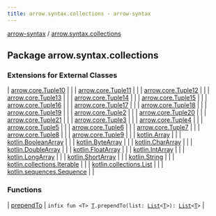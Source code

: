 ```yaml
---
title: arrow.syntax.collections - arrow-syntax
---
```


[arrow-syntax](../index.html) / [arrow.syntax.collections](./index.html)

## Package arrow.syntax.collections

### Extensions for External Classes

| [arrow.core.Tuple10](arrow.core.-tuple10/index.html) |  |
| [arrow.core.Tuple11](arrow.core.-tuple11/index.html) |  |
| [arrow.core.Tuple12](arrow.core.-tuple12/index.html) |  |
| [arrow.core.Tuple13](arrow.core.-tuple13/index.html) |  |
| [arrow.core.Tuple14](arrow.core.-tuple14/index.html) |  |
| [arrow.core.Tuple15](arrow.core.-tuple15/index.html) |  |
| [arrow.core.Tuple16](arrow.core.-tuple16/index.html) |  |
| [arrow.core.Tuple17](arrow.core.-tuple17/index.html) |  |
| [arrow.core.Tuple18](arrow.core.-tuple18/index.html) |  |
| [arrow.core.Tuple19](arrow.core.-tuple19/index.html) |  |
| [arrow.core.Tuple2](arrow.core.-tuple2/index.html) |  |
| [arrow.core.Tuple20](arrow.core.-tuple20/index.html) |  |
| [arrow.core.Tuple21](arrow.core.-tuple21/index.html) |  |
| [arrow.core.Tuple3](arrow.core.-tuple3/index.html) |  |
| [arrow.core.Tuple4](arrow.core.-tuple4/index.html) |  |
| [arrow.core.Tuple5](arrow.core.-tuple5/index.html) |  |
| [arrow.core.Tuple6](arrow.core.-tuple6/index.html) |  |
| [arrow.core.Tuple7](arrow.core.-tuple7/index.html) |  |
| [arrow.core.Tuple8](arrow.core.-tuple8/index.html) |  |
| [arrow.core.Tuple9](arrow.core.-tuple9/index.html) |  |
| [kotlin.Array](kotlin.-array/index.html) |  |
| [kotlin.BooleanArray](kotlin.-boolean-array/index.html) |  |
| [kotlin.ByteArray](kotlin.-byte-array/index.html) |  |
| [kotlin.CharArray](kotlin.-char-array/index.html) |  |
| [kotlin.DoubleArray](kotlin.-double-array/index.html) |  |
| [kotlin.FloatArray](kotlin.-float-array/index.html) |  |
| [kotlin.IntArray](kotlin.-int-array/index.html) |  |
| [kotlin.LongArray](kotlin.-long-array/index.html) |  |
| [kotlin.ShortArray](kotlin.-short-array/index.html) |  |
| [kotlin.String](kotlin.-string/index.html) |  |
| [kotlin.collections.Iterable](kotlin.collections.-iterable/index.html) |  |
| [kotlin.collections.List](kotlin.collections.-list/index.html) |  |
| [kotlin.sequences.Sequence](kotlin.sequences.-sequence/index.html) |  |

### Functions

| [prependTo](prepend-to.html) | `infix fun <T> `[`T`](prepend-to.html#T)`.prependTo(list: `[`List`](https://kotlinlang.org/api/latest/jvm/stdlib/kotlin.collections/-list/index.html)`<`[`T`](prepend-to.html#T)`>): `[`List`](https://kotlinlang.org/api/latest/jvm/stdlib/kotlin.collections/-list/index.html)`<`[`T`](prepend-to.html#T)`>` |

